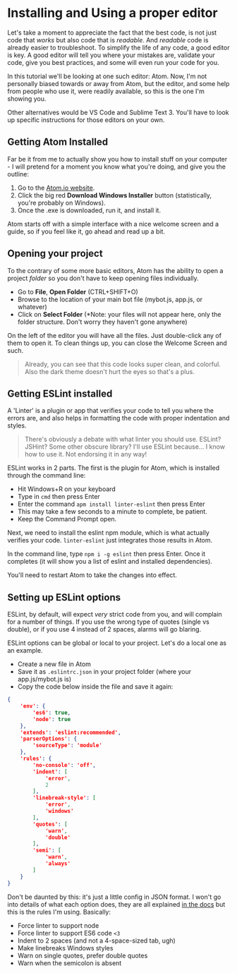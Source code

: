 # Installing and Using a proper editor

Let's take a moment to appreciate the fact that the best code, is not just code that *works* but also code that is *readable*. And *readable* code is already easier to troubleshoot. To simplify the life of any code, a good editor is key. A good editor will tell you where your mistakes are, validate your code, give you best practices, and some will even run your code for you.

In this tutorial we'll be looking at one such editor: Atom. Now, I'm not personally biased towards or away from Atom, but the editor, and some help from people who use it, were readily available, so this is the one I'm showing you.

Other alternatives would be VS Code and Sublime Text 3. You'll have to look up specific instructions for those editors on your own.

## Getting Atom Installed

Far be it from me to actually show you how to install stuff on your computer - I will pretend for a moment you know what you're doing, and give you the outline:

1. Go to the [Atom.io website](https://atom.io/).
2. Click the big red **Download Windows Installer** button (statistically, you're probably on Windows).
3. Once the .exe is downloaded, run it, and install it.

Atom starts off with a simple interface with a nice welcome screen and a guide, so if you feel like it, go ahead and read up a bit.

## Opening your project

To the contrary of some more basic editors, Atom has the ability to open a project *folder* so you don't have to keep opening files individually.

- Go to **File**, **Open Folder** (CTRL+SHIFT+O)
- Browse to the location of your main bot file (mybot.js, app.js, or whatever)
- Click on **Select Folder** (*Note: your files will not appear here, only the folder structure. Don't worry they haven't gone anywhere)

On the left of the editor you will have all the files. Just double-click any of them to open it. To clean things up, you can close the Welcome Screen and such.

> Already, you can see that this code looks super clean, and colorful. Also the dark theme doesn't hurt the eyes so that's a plus.

## Getting ESLint installed

A 'Linter' is a plugin or app that verifies your code to tell you where the errors are, and also helps in formatting the code with proper indentation and styles.

> There's obviously a debate with what linter you should use. ESLint? JSHint? Some other obscure library? I'll use ESLint because... I know how to use it. Not endorsing it in any way!

ESLint works in 2 parts. The first is the plugin for Atom, which is installed through the command line:

- Hit Windows+R on your keyboard
- Type in `cmd` then press Enter
- Enter the command `apm install linter-eslint` then press Enter
- This may take a few seconds to a minute to complete, be patient.
- Keep the Command Prompt open.

Next, we need to install the eslint npm module, which is what actually verifies your code. `linter-eslint` just integrates those results in Atom.

In the command line, type `npm i -g eslint` then press Enter. Once it completes (it will show you a list of eslint and installed dependencies).

You'll need to restart Atom to take the changes into effect.

## Setting up ESLint options

ESLint, by default, will expect *very* strict code from you, and will complain for a number of things.
If you use the wrong type of quotes (single vs double), or if you use 4 instead of 2 spaces, alarms will go blaring.

ESLint options can be global or local to your project. Let's do a local one as an example.

- Create a new file in Atom
- Save it as `.eslintrc.json` in your project folder (where your app.js/mybot.js is)
- Copy the code below inside the file and save it again:

```json
{
    'env': {
        'es6': true,
        'node': true
    },
    'extends': 'eslint:recommended',
    'parserOptions': {
        'sourceType': 'module'
    },
    'rules': {
        'no-console': 'off',
        'indent': [
            'error',
            2
        ],
        'linebreak-style': [
            'error',
            'windows'
        ],
        'quotes': [
            'warn',
            'double'
        ],
        'semi': [
            'warn',
            'always'
        ]
    }
}
```

Don't be daunted by this: it's just a little config in JSON format. I won't go into details of what each option does, they are all explained [in the docs](http://eslint.org/docs/rules/) but this is the rules I'm using. Basically:

- Force linter to support node
- Force linter to support ES6 code `<3`
- Indent to 2 spaces (and not a 4-space-sized tab, ugh)
- Make linebreaks Windows styles
- Warn on single quotes, prefer double quotes
- Warn when the semicolon is absent
